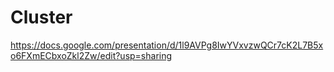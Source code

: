 # Cluster
https://docs.google.com/presentation/d/1l9AVPg8IwYVxvzwQCr7cK2L7B5xo6FXmECbxoZkl2Zw/edit?usp=sharing
